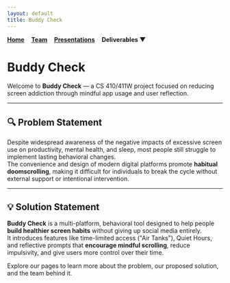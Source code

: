 ```yaml
---
layout: default
title: Buddy Check
---
```


<style>
.navbar {
  display: flex;
  gap: 1rem;
  font-weight: bold;
}

.dropdown {
  position: relative;
  display: inline-block;
}

.dropdown-content {
  display: none;
  position: absolute;
  background-color: white;
  min-width: 200px;
  box-shadow: 0 4px 6px rgba(0,0,0,0.15);
  z-index: 1;
}

.dropdown-content a {
  color: black;
  padding: 10px 14px;
  display: block;
  text-decoration: none;
}

.dropdown:hover .dropdown-content {
  display: block;
}
</style>

<div class="navbar">
  <a href="index.html">Home</a>
  <a href="team.html">Team</a>
  <a href="presentations.html">Presentations</a>

  <div class="dropdown">
    <span style="cursor:pointer;">Deliverables ▼</span>
    <div class="dropdown-content">
      <a href="deliverables-overview.html">Overview</a>
      <a href="deliverables-process-flow.html">Process Flow</a>
      <a href="deliverables-mfcd.html">MFCD</a>
      <a href="deliverables-risk-matrix.html">Risk Matrix</a>
      <a href="deliverables-competition.html">Competition</a>
    </div>
  </div>
</div>

# Buddy Check

Welcome to **Buddy Check** — a CS 410/411W project focused on reducing screen addiction through mindful app usage and user reflection.

---

## 🔍 Problem Statement

Despite widespread awareness of the negative impacts of excessive screen use on productivity, mental health, and sleep, most people still struggle to implement lasting behavioral changes.  
The convenience and design of modern digital platforms promote **habitual doomscrolling**, making it difficult for individuals to break the cycle without external support or intentional intervention.

---

## 💡 Solution Statement

**Buddy Check** is a multi-platform, behavioral tool designed to help people **build healthier screen habits** without giving up social media entirely.  
It introduces features like time-limited access ("Air Tanks"), Quiet Hours, and reflective prompts that **encourage mindful scrolling**, reduce impulsivity, and give users more control over their time.

Explore our pages to learn more about the problem, our proposed solution, and the team behind it.
